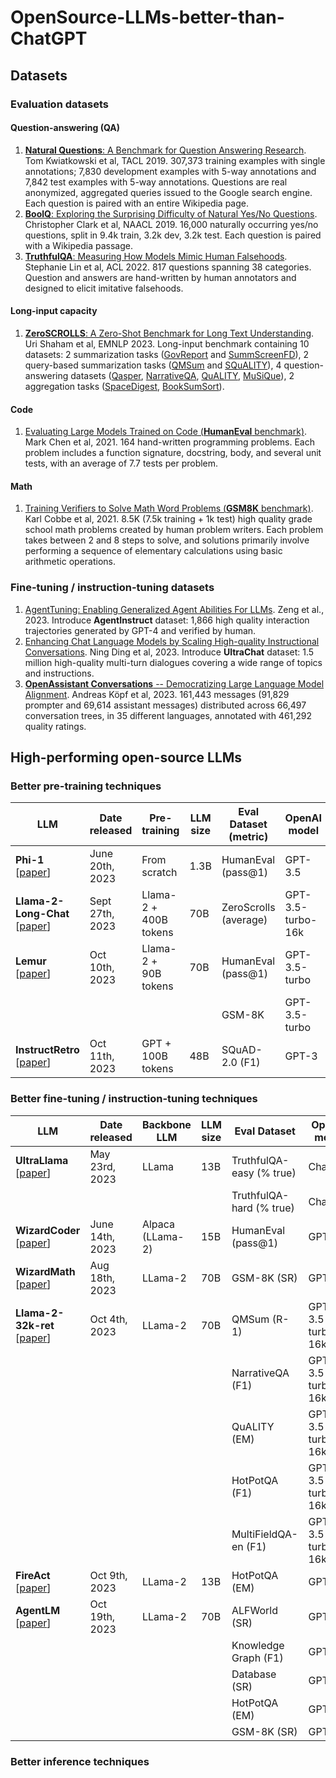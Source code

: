 # OpenSource-LLMs-better-than-ChatGPT


## Datasets

### Evaluation datasets

#### Question-answering (QA)

1. [**Natural Questions**: A Benchmark for Question Answering Research](https://aclanthology.org/Q19-1026/). Tom Kwiatkowski et al, TACL 2019. 307,373 training examples with single annotations; 7,830 development examples with 5-way annotations and 7,842 test examples with 5-way annotations. Questions are real anonymized, aggregated queries issued to the Google search engine. Each question is paired with an entire Wikipedia page. 
2. [**BoolQ**: Exploring the Surprising Difficulty of Natural Yes/No Questions](https://aclanthology.org/N19-1300/). Christopher Clark et al, NAACL 2019. 16,000 naturally occurring yes/no questions, split in 9.4k train, 3.2k dev, 3.2k test. Each question is paired with a Wikipedia passage. 
3. [**TruthfulQA**: Measuring How Models Mimic Human Falsehoods](https://arxiv.org/abs/2109.07958). Stephanie Lin et al, ACL 2022. 817 questions spanning 38 categories. Question and answers are hand-written by human annotators and designed to elicit imitative falsehoods.

#### Long-input capacity

1. [**ZeroSCROLLS**: A Zero-Shot Benchmark for Long Text Understanding](https://arxiv.org/abs/2305.14196). Uri Shaham et al, EMNLP 2023. Long-input benchmark containing 10 datasets: 2 summarization tasks ([GovReport](https://arxiv.org/abs/2104.02112) and [SummScreenFD](https://arxiv.org/abs/2104.07091)), 2 query-based summarization tasks ([QMSum](https://arxiv.org/abs/2104.05938) and [SQuALITY](https://arxiv.org/abs/2205.11465)), 4 question-answering datasets ([Qasper](https://arxiv.org/abs/2105.03011), [NarrativeQA](https://arxiv.org/abs/1712.07040), [QuALITY](https://arxiv.org/abs/2112.08608), [MuSiQue](https://arxiv.org/abs/2108.00573)), 2 aggregation tasks ([SpaceDigest](https://arxiv.org/abs/2012.04443), [BookSumSort](https://arxiv.org/abs/2105.08209)). 

#### Code

1. [Evaluating Large Models Trained on Code (**HumanEval** benchmark)](https://arxiv.org/abs/2107.03374). Mark Chen et al, 2021. 164 hand-written programming problems. Each problem includes a function signature, docstring, body, and several unit tests, with an average of 7.7 tests per problem.

#### Math

1. [Training Verifiers to Solve Math Word Problems (**GSM8K** benchmark)](https://arxiv.org/abs/2110.14168). Karl Cobbe et al, 2021. 8.5K (7.5k training + 1k test) high quality grade school math problems created by human problem writers. Each problem takes between 2 and 8 steps to solve, and solutions primarily involve performing a sequence of elementary calculations using basic arithmetic operations.

### Fine-tuning / instruction-tuning datasets

1. [AgentTuning: Enabling Generalized Agent Abilities For LLMs](https://arxiv.org/pdf/2310.12823.pdf). Zeng et al., 2023. Introduce **AgentInstruct** dataset: 1,866 high quality interaction trajectories generated by GPT-4 and verified by human.
2. [Enhancing Chat Language Models by Scaling High-quality Instructional Conversations](https://arxiv.org/abs/2305.14233). Ning Ding et al, 2023. Introduce **UltraChat** dataset: 1.5 million high-quality multi-turn dialogues covering a wide range of topics and instructions.
3. [**OpenAssistant Conversations** -- Democratizing Large Language Model Alignment](https://arxiv.org/abs/2304.07327). Andreas Köpf et al, 2023. 161,443 messages (91,829 prompter and 69,614 assistant messages) distributed across 66,497 conversation trees, in 35 different languages, annotated with 461,292 quality ratings.


## High-performing open-source LLMs

### Better pre-training techniques

| **LLM**     | **Date released** | **Pre-training** | **LLM size** | **Eval Dataset (metric)** | **OpenAI model** | **OpenAI result** | **LLM result** | **Gain (%)** |
|-------------|-------------------|------------------|--------------|---------------------------|------------------|-------------------|----------------|--------------|
| **Phi-1** [[paper](https://arxiv.org/abs/2306.11644)] | June 20th, 2023 | From scratch | 1.3B | HumanEval (pass@1) | GPT-3.5 | 47.0 | 50.6 | +7.7% |
| **Llama-2-Long-Chat** [[paper](https://arxiv.org/abs/2309.16039)] | Sept 27th, 2023 | Llama-2 + 400B tokens | 70B | ZeroScrolls (average) | GPT-3.5-turbo-16k | 36.7 | 37.7 | +2.7% |
| **Lemur** [[paper](https://arxiv.org/abs/2310.06830)] | Oct 10th, 2023 | Llama-2 + 90B tokens | 70B | HumanEval (pass@1) | GPT-3.5-turbo | 37.78 | 46.67 | +23.5% |
| | | | | GSM-8K | GPT-3.5-turbo | 43.75 | 58.33 | +33.3% |
| **InstructRetro** [[paper](https://arxiv.org/abs/2310.07713)] | Oct 11th, 2023 | GPT + 100B tokens | 48B | SQuAD-2.0 (F1) | GPT-3 | 59.5 | 75.6 | +27.1% |

### Better fine-tuning / instruction-tuning techniques

| **LLM**     | **Date released** | **Backbone LLM** | **LLM size** | **Eval Dataset** | **OpenAI model** | **OpenAI result** | **LLM result** | **Gain (%)** |
|-------------|-------------------|------------------|--------------|------------------|------------------|-------------------|----------------|--------------|
| **UltraLlama** [[paper](https://arxiv.org/abs/2305.14233)] | May 23rd, 2023 | LLama | 13B | TruthfulQA-easy (% true) | ChatGPT | 9.77 | 9.90 | +1.3% |
| | | | | TruthfulQA-hard (% true) | ChatGPT | 9.30 | 9.33 | +0.3% |
| **WizardCoder** [[paper](https://arxiv.org/abs/2306.08568)] | June 14th, 2023 | Alpaca (LLama-2) | 15B | HumanEval (pass@1) | GPT-3.5 | 48.1 | 57.3 | +19.1% |
| **WizardMath** [[paper](https://arxiv.org/abs/2308.09583)] | Aug 18th, 2023 | LLama-2 | 70B | GSM-8K (SR) | GPT-3.5 | 57.1 | 81.6 | +42.9% |
| **Llama-2-32k-ret** [[paper](https://arxiv.org/abs/2310.03025)] | Oct 4th, 2023 | LLama-2 | 70B | QMSum (R-1) | GPT-3.5-turbo-16k | 17.6 | 18.5 | +5.1% |
| | | | | NarrativeQA (F1) | GPT-3.5-turbo-16k | 28.8 | 31.5 | +9.4% |
| | | | | QuALITY (EM) | GPT-3.5-turbo-16k | 72.6 | 75.6 | +4.1% |
| | | | | HotPotQA (F1) | GPT-3.5-turbo-16k | 51.6 | 53.9 | +4.5% |
| | | | | MultiFieldQA-en (F1) | GPT-3.5-turbo-16k | 52.3 | 52.9 | +1.1% |
| **FireAct** [[paper](https://arxiv.org/abs/2310.05915)] | Oct 9th, 2023 | LLama-2 | 13B | HotPotQA (EM) | GPT-3.5 | 31.4 | 34.4 | +9.6% |
| **AgentLM** [[paper](https://arxiv.org/abs/2310.12823)] | Oct 19th, 2023 | LLama-2 | 70B | ALFWorld (SR) | GPT-4 | 78.0 | 86.0 | +10.3% |
| | | | | Knowledge Graph (F1) | GPT-3.5 | 27.2 | 47.0 | +72.8% |
| | | | | Database (SR) | GPT-4 | 33.7 | 37.7 | +11.9% |
| | | | | HotPotQA (EM) | GPT-3.5 | 37.4 | 41.6 | +11.2% |
| | | | | GSM-8K (SR) | GPT-3.5 | 57.1 | 59.7 | +4.6% |

### Better inference techniques 
